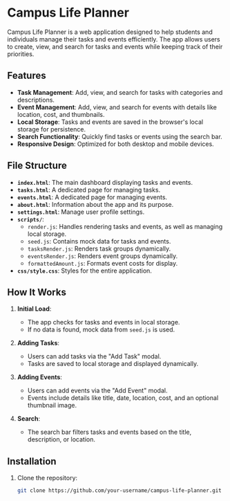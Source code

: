 # Campus Life Planner

Campus Life Planner is a web application designed to help students and individuals manage their tasks and events efficiently. The app allows users to create, view, and search for tasks and events while keeping track of their priorities.

## Features

- **Task Management**: Add, view, and search for tasks with categories and descriptions.
- **Event Management**: Add, view, and search for events with details like location, cost, and thumbnails.
- **Local Storage**: Tasks and events are saved in the browser's local storage for persistence.
- **Search Functionality**: Quickly find tasks or events using the search bar.
- **Responsive Design**: Optimized for both desktop and mobile devices.

## File Structure

- **`index.html`**: The main dashboard displaying tasks and events.
- **`tasks.html`**: A dedicated page for managing tasks.
- **`events.html`**: A dedicated page for managing events.
- **`about.html`**: Information about the app and its purpose.
- **`settings.html`**: Manage user profile settings.
- **`scripts/`**:
  - `render.js`: Handles rendering tasks and events, as well as managing local storage.
  - `seed.js`: Contains mock data for tasks and events.
  - `tasksRender.js`: Renders task groups dynamically.
  - `eventsRender.js`: Renders event groups dynamically.
  - `formattedAmount.js`: Formats event costs for display.
- **`css/style.css`**: Styles for the entire application.

## How It Works

1. **Initial Load**:

   - The app checks for tasks and events in local storage.
   - If no data is found, mock data from `seed.js` is used.

2. **Adding Tasks**:

   - Users can add tasks via the "Add Task" modal.
   - Tasks are saved to local storage and displayed dynamically.

3. **Adding Events**:

   - Users can add events via the "Add Event" modal.
   - Events include details like title, date, location, cost, and an optional thumbnail image.

4. **Search**:
   - The search bar filters tasks and events based on the title, description, or location.

## Installation

1. Clone the repository:
   ```bash
   git clone https://github.com/your-username/campus-life-planner.git
   ```
